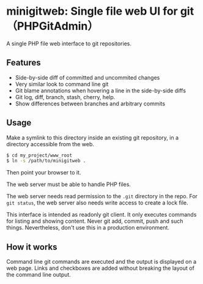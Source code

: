minigitweb: Single file web UI for git（PHPGitAdmin）
======================================

A single PHP file web interface to git repositories.

Features
--------

* Side-by-side diff of committed and uncommited changes
* Very similar look to command line git
* Git blame annotations when hovering a line in the side-by-side diffs
* Git log, diff, branch, stash, cherry, help.
* Show differences between branches and arbitrary commits

Usage
-----

Make a symlink to this directory inside an existing git repository, in a
directory accessible from the web.

``` bash
$ cd my_project/www_root
$ ln -s /path/to/minigitweb .
```

Then point your browser to it.

The web server must be able to handle PHP files.

The web server needs read permission to the `.git` directory in the repo. For
`git status`, the web server also needs write access to create a lock file.

This interface is intended as readonly git client. It only executes commands for
listing and showing content. Never git add, commit, push and such things.
Nevertheless, don't use this in a production environment.

How it works
------------

Command line git commands are executed and the output is displayed on a web
page. Links and checkboxes are added without breaking the layout of the command
line output.
